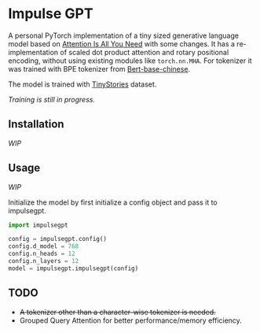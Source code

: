 # Impulse GPT
A personal PyTorch implementation of a tiny sized generative language model based on [Attention Is All You Need](https://arxiv.org/abs/1706.03762) with some changes. It has a re-implementation of scaled dot product attention and rotary positional encoding, without using existing modules like `torch.nn.MHA`. For tokenizer it was trained with BPE tokenizer from [Bert-base-chinese](https://huggingface.co/google-bert/bert-base-chinese).

The model is trained with [TinyStories](https://huggingface.co/datasets/roneneldan/TinyStories) dataset.

*Training is still in progress.*

## Installation
*WIP*

## Usage
*WIP*

Initialize the model by first initialize a config object and pass it to impulsegpt.

```python
import impulsegpt

config = impulsegpt.config()
config.d_model = 768
config.n_heads = 12
config.n_layers = 12
model = impulsegpt.impulsegpt(config)
```

## TODO
- ~~A tokenizer other than a character-wise tokenizer is needed.~~
- Grouped Query Attention for better performance/memory efficiency.